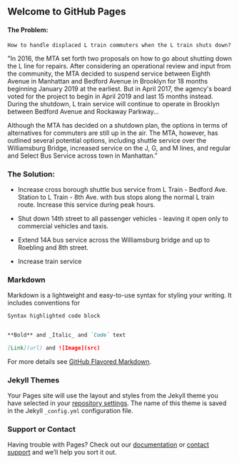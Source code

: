 ## Welcome to GitHub Pages

#### The Problem: 
	How to handle displaced L train commuters when the L train shuts down?

"In 2016, the MTA set forth two proposals on how to go about shutting down the L line for repairs. After considering an operational review and input from the community, the MTA decided to suspend service between Eighth Avenue in Manhattan and Bedford Avenue in Brooklyn for 18 months beginning January 2019 at the earliest. But in April 2017, the agency's board voted for the project to begin in April 2019 and last 15 months instead. During the shutdown, L train service will continue to operate in Brooklyn between Bedford Avenue and Rockaway Parkway…

Although the MTA has decided on a shutdown plan, the options in terms of alternatives for commuters are still up in the air. The MTA, however, has outlined several potential options, including shuttle service over the Williamsburg Bridge, increased service on the J, G, and M lines, and regular and Select Bus Service across town in Manhattan.”


### The Solution:
- Increase cross borough shuttle bus service from L Train - Bedford Ave. Station to L Train - 8th Ave. with bus stops along the normal L train route. Increase this service during peak hours.

- Shut down 14th street to all passenger vehicles - leaving it open only to commercial vehicles and taxis. 

- Extend 14A bus service across the Williamsburg bridge and up to Roebling and 8th street. 

- Increase train service 


### Markdown

Markdown is a lightweight and easy-to-use syntax for styling your writing. It includes conventions for

```markdown
Syntax highlighted code block


**Bold** and _Italic_ and `Code` text

[Link](url) and ![Image](src)
```

For more details see [GitHub Flavored Markdown](https://guides.github.com/features/mastering-markdown/).

### Jekyll Themes

Your Pages site will use the layout and styles from the Jekyll theme you have selected in your [repository settings](https://github.com/shellwayne01/Team-L/settings). The name of this theme is saved in the Jekyll `_config.yml` configuration file.

### Support or Contact

Having trouble with Pages? Check out our [documentation](https://help.github.com/categories/github-pages-basics/) or [contact support](https://github.com/contact) and we’ll help you sort it out.
